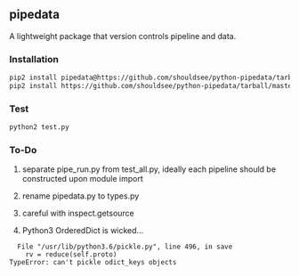 ## pipedata

A lightweight package that version controls pipeline and data.

### Installation

```bash
pip2 install pipedata@https://github.com/shouldsee/python-pipedata/tarball/master --user
pip2 install https://github.com/shouldsee/python-pipedata/tarball/master --user
```

### Test

```bash
python2 test.py
```
### To-Do

1. separate pipe_run.py from test_all.py, ideally each pipeline should be constructed upon module import 

1. rename pipedata.py to types.py

1. careful with inspect.getsource

1. Python3 OrderedDict is wicked...
```
  File "/usr/lib/python3.6/pickle.py", line 496, in save
    rv = reduce(self.proto)
TypeError: can't pickle odict_keys objects
```
